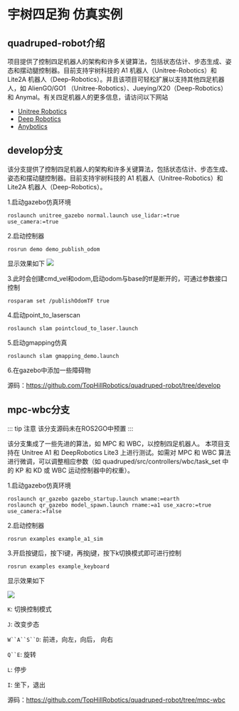 # 宇树四足狗 仿真实例

## **quadruped-robot介绍**

项目提供了控制四足机器人的架构和许多关键算法，包括状态估计、步态生成、姿态和摆动腿控制器。目前支持宇树科技的 A1 机器人（Unitree-Robotics）和 Lite2A 机器人（Deep-Robotics）。并且该项目可轻松扩展以支持其他四足机器人，如 AlienGO/GO1 （Unitree-Robotics）、Jueying/X20（Deep-Robotics）和 Anymal。有关四足机器人的更多信息，请访问以下网站
*   [Unitree Robotics](https://github.com/unitreerobotics)
*   [Deep Robotics](https://www.deeprobotics.cn/)
*   [Anybotics](https://www.anybotics.com/anymal-autonomous-legged-robot/)

## develop分支
该分支提供了控制四足机器人的架构和许多关键算法，包括状态估计、步态生成、姿态和摆动腿控制器。目前支持宇树科技的 A1 机器人（Unitree-Robotics）和 Lite2A 机器人（Deep-Robotics）。

1.启动gazebo仿真环境
```
roslaunch unitree_gazebo normal.launch use_lidar:=true use_camera:=true
```
2.启动控制器
```
rosrun demo demo_publish_odom
```

显示效果如下
![](https://tianbot-pic.oss-cn-beijing.aliyuncs.com/tianbot-pic/Tianbot-Doc202310191653375.gif)

3.此时会创建cmd_vel和odom,启动odom与base的tf是断开的，可通过参数接口控制
```
rosparam set /publishOdomTF true
```
4.启动point_to_laserscan
```
roslaunch slam pointcloud_to_laser.launch 
```
5.启动gmapping仿真
```
roslaunch slam gmapping_demo.launch
```
6.在gazebo中添加一些障碍物

源码：https://github.com/TopHillRobotics/quadruped-robot/tree/develop



## mpc-wbc分支

::: tip 注意
该分支源码未在ROS2GO中预置
:::

该分支集成了一些先进的算法，如 MPC 和 WBC，以控制四足机器人。
本项目支持在 Unitree A1 和 DeepRobotics Lite3 上进行测试。如需对 MPC 和 WBC 算法进行微调，可以调整相应参数（如 quadruped/src/controllers/wbc/task_set 中的 KP 和 KD 或 WBC 运动控制器中的权重）。

1.启动gazebo仿真环境
```
roslaunch qr_gazebo gazebo_startup.launch wname:=earth
roslaunch qr_gazebo model_spawn.launch rname:=a1 use_xacro:=true use_camera:=false
```
2.启动控制器
```
rosrun examples example_a1_sim 
```
3.开启按键后，按下l键，再按j键，按下k切换模式即可进行控制
```
rosrun examples example_keyboard
```
显示效果如下

![](https://tianbot-pic.oss-cn-beijing.aliyuncs.com/tianbot-pic/Tianbot-Doc202310191703053.png)

`K`: 切换控制模式

`J`: 改变步态

`W``A``S``D`: 前进，向左，向后， 向右

`Q``E`: 旋转

`L`: 停步

`I`: 坐下，退出

源码：https://github.com/TopHillRobotics/quadruped-robot/tree/mpc-wbc